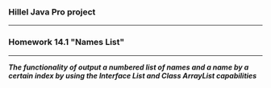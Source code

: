 ### Hillel Java Pro project
***
### Homework 14.1 "Names List"
***
___The functionality of output a numbered list of names and a name by a certain index by using the Interface List and Class ArrayList capabilities___